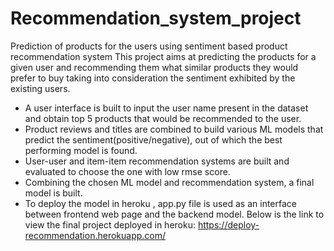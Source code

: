 # Recommendation_system_project
Prediction of products for the users using sentiment based product recommendation system
This project aims at predicting the products for a given user and recommending them what similar products they would prefer to buy taking into consideration the sentiment exhibited by the existing users.
* A user interface is built to input the user name present in the dataset and obtain top 5 products that would be recommended to the user.
* Product reviews and titles are combined to build various ML models that predict the sentiment(positive/negative), out of which the best performing model is found.
* User-user and item-item recommendation systems are built and evaluated to choose the one with low rmse score.
* Combining the chosen ML model and recommendation system, a final model is built.
* To deploy the model in heroku , app.py file is used as an interface between frontend web page and the backend model.
Below is the link to view the final project deployed in heroku:
https://deploy-recommendation.herokuapp.com/
